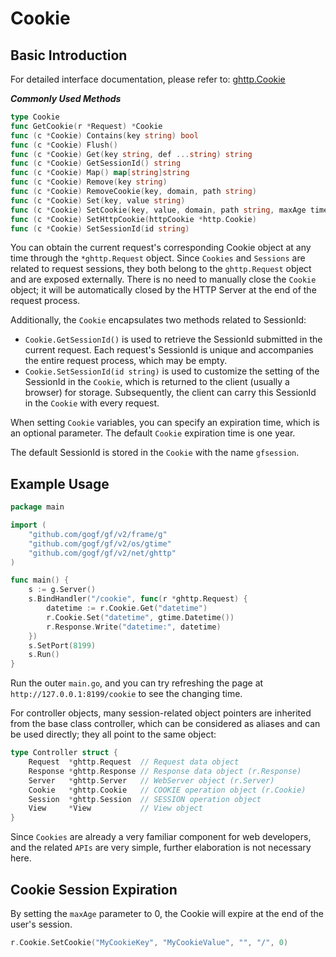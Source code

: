 # Cookie

## Basic Introduction

For detailed interface documentation, please refer to: [ghttp.Cookie](https://pkg.go.dev/github.com/gogf/gf/v2/net/ghttp#Cookie)

***Commonly Used Methods***

```go
type Cookie
func GetCookie(r *Request) *Cookie
func (c *Cookie) Contains(key string) bool
func (c *Cookie) Flush()
func (c *Cookie) Get(key string, def ...string) string
func (c *Cookie) GetSessionId() string
func (c *Cookie) Map() map[string]string
func (c *Cookie) Remove(key string)
func (c *Cookie) RemoveCookie(key, domain, path string)
func (c *Cookie) Set(key, value string)
func (c *Cookie) SetCookie(key, value, domain, path string, maxAge time.Duration, httpOnly ...bool)
func (c *Cookie) SetHttpCookie(httpCookie *http.Cookie)
func (c *Cookie) SetSessionId(id string)
```

You can obtain the current request's corresponding Cookie object at any time through the `*ghttp.Request` object. Since `Cookies` and `Sessions` are related to request sessions, they both belong to the `ghttp.Request` object and are exposed externally. There is no need to manually close the `Cookie` object; it will be automatically closed by the HTTP Server at the end of the request process.

Additionally, the `Cookie` encapsulates two methods related to SessionId:

- `Cookie.GetSessionId()` is used to retrieve the SessionId submitted in the current request. Each request's SessionId is unique and accompanies the entire request process, which may be empty.
- `Cookie.SetSessionId(id string)` is used to customize the setting of the SessionId in the `Cookie`, which is returned to the client (usually a browser) for storage. Subsequently, the client can carry this SessionId in the `Cookie` with every request.

When setting `Cookie` variables, you can specify an expiration time, which is an optional parameter. The default `Cookie` expiration time is one year.

The default SessionId is stored in the `Cookie` with the name `gfsession`.

## Example Usage

```go
package main

import (
    "github.com/gogf/gf/v2/frame/g"
    "github.com/gogf/gf/v2/os/gtime"
    "github.com/gogf/gf/v2/net/ghttp"
)

func main() {
    s := g.Server()
    s.BindHandler("/cookie", func(r *ghttp.Request) {
        datetime := r.Cookie.Get("datetime")
        r.Cookie.Set("datetime", gtime.Datetime())
        r.Response.Write("datetime:", datetime)
    })
    s.SetPort(8199)
    s.Run()
}
```

Run the outer `main.go`, and you can try refreshing the page at `http://127.0.0.1:8199/cookie` to see the changing time.

For controller objects, many session-related object pointers are inherited from the base class controller, which can be considered as aliases and can be used directly; they all point to the same object:

```go
type Controller struct {
    Request  *ghttp.Request  // Request data object
    Response *ghttp.Response // Response data object (r.Response)
    Server   *ghttp.Server   // WebServer object (r.Server)
    Cookie   *ghttp.Cookie   // COOKIE operation object (r.Cookie)
    Session  *ghttp.Session  // SESSION operation object
    View     *View           // View object
}
```

Since `Cookies` are already a very familiar component for web developers, and the related `APIs` are very simple, further elaboration is not necessary here.

## Cookie Session Expiration

By setting the `maxAge` parameter to 0, the Cookie will expire at the end of the user's session.

```go
r.Cookie.SetCookie("MyCookieKey", "MyCookieValue", "", "/", 0)
```
